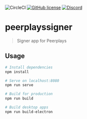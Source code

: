 ![CircleCI](https://img.shields.io/circleci/project/github/ledgerconnect/hivesigner.svg)
[![GitHub license](https://img.shields.io/badge/license-MIT-blue.svg)](https://raw.githubusercontent.com/ledgerconnect/hivesigner/master/LICENSE)
[![Discord](https://img.shields.io/discord/352140630769664009.svg?color=%236b80c4&label=discord)](https://discord.gg/pNJn7wh)

# peerplayssigner

> Signer app for Peerplays

## Usage

``` bash
# Install dependencies
npm install

# Serve on localhost:8080
npm run serve

# Build for production
npm run build

# Build desktop apps
npm run build-electron
```
